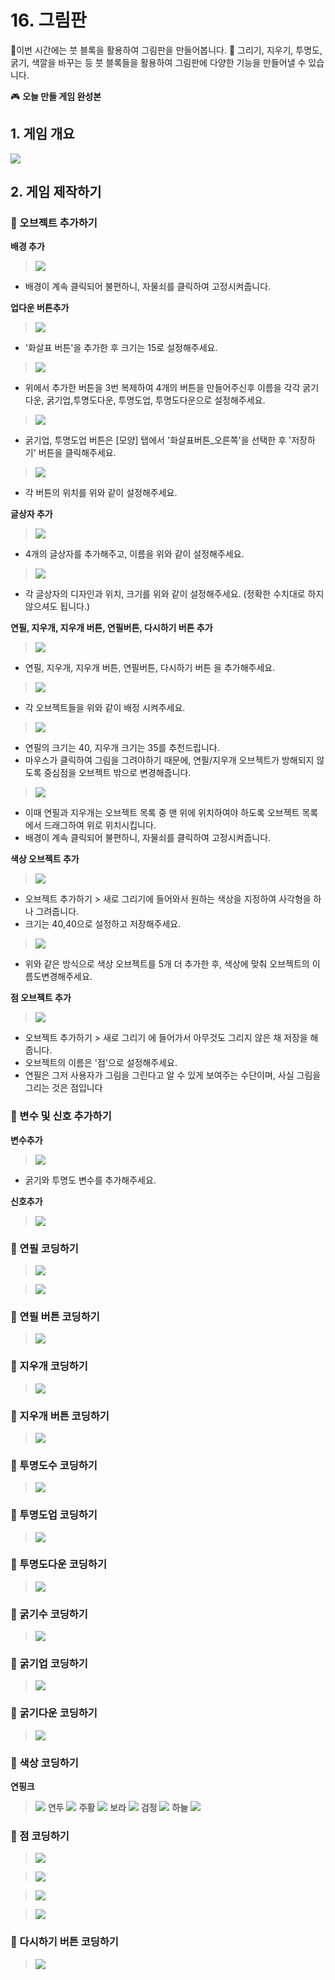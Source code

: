 # 16. 그림판 

 🙂이번 시간에는 붓 블록을 활용하여 그림판을 만들어봅니다. 
🚩 그리기, 지우기, 투명도, 굵기, 색깔을 바꾸는 등 붓 블록들을 활용하여 그림판에 다양한 기능을 만들어낼 수 있습니다. 

🎮  **오늘 만들 게임 완성본**   
[]() 

## 1. 게임 개요
![](img/13_그림판/16_0.png)

## 2. 게임 제작하기

### 🧩 오브젝트 추가하기

**배경 추가**
> ![](img/13_그림판/13_2.png) 
- 배경이 계속 클릭되어 불편하니, 자물쇠를 클릭하여 고정시켜줍니다.

**업다운 버튼추가**
> ![](img/16_그림판/16_1.png) 
- '화살표 버튼'을 추가한 후 크기는 15로 설정해주세요. 
> ![](img/16_그림판/16_2.png) 
- 위에서 추가한 버튼을 3번 복제하여 4개의 버튼을 만들어주신후
  이름을 각각 굵기다운, 굵기업,투명도다운, 투명도업, 투명도다운으로 설정해주세요. 

> ![](img/16_그림판/16_3.png) 

- 굵기업, 투명도업 버튼은 [모양] 탭에서 '화살표버튼_오른쪽'을 선택한 후 '저장하기' 버튼을 클릭해주세요. 

> ![](img/16_그림판/16_4.png) 
- 각 버튼의 위치를 위와 같이 설정해주세요. 


**글상자 추가**
> ![](img/16_그림판/16_5.png) 

- 4개의 글상자를 추가해주고, 이름을 위와 같이 설정해주세요. 

> ![](img/16_그림판/16_6.png) 
- 각 글상자의 디자인과 위치, 크기를 위와 같이 설정해주세요. (정확한 수치대로 하지 않으셔도 됩니다.)

**연필, 지우개, 지우개 버튼, 연필버튼, 다시하기 버튼 추가**
> ![](img/16_그림판/16_7.png)  
- 연필, 지우개, 지우개 버튼, 연필버튼, 다시하기 버튼 을 추가해주세요.
  
> ![](img/16_그림판/16_8.png)  
- 각 오브젝트들을 위와 같이 배정 시켜주세요. 
  
> ![](img/16_그림판/16_9.png)  

- 연필의 크기는 40, 지우개 크기는 35를 추천드립니다. 
- 마우스가 클릭하여 그림을 그려야하기 때문에, 연필/지우개 오브젝트가 방해되지 않도록 중심점을 오브젝트 밖으로 변경해줍니다.
  
> ![](img/16_그림판/16_10.png)
- 이때 연필과 지우개는 오브젝트 목록 중 맨 위에 위치하여야 하도록 오브젝트 목록에서 드래그하여 위로 위치시킵니다.
- 배경이 계속 클릭되어 불편하니, 자물쇠를 클릭하여 고정시켜줍니다.<br>

**색상 오브젝트 추가**
> ![](img/16_그림판/16_11.png)
- 오브젝트 추가하기 > 새로 그리기에 들어와서 원하는 색상을 지정하여 사각형을 하나 그려줍니다. 
- 크기는 40,40으로 설정하고 저장해주세요. 

> ![](img/16_그림판/16_12.png)
- 위와 같은 방식으로 색상 오브젝트를 5개 더 추가한 후, 색상에 맞춰 오브젝트의 이름도변경해주세요. 

**점 오브젝트 추가**
> ![](img/16_그림판/16_13.png)
- 오브젝트 추가하기 > 새로 그리기 에 들어가서 아무것도 그리지 않은 채 저장을 해줍니다. 
- 오브젝트의 이름은 '점'으로 설정해주세요. 
- 연필은 그저 사용자가 그림을 그린다고 알 수 있게 보여주는 수단이며, 사실 그림을 그리는 것은 점입니다

### 🧩 변수 및 신호 추가하기 

**변수추가**
> ![](img/16_그림판/16_14.png)
- 굵기와 투명도 변수를 추가해주세요. 

**신호추가** 
> ![](img/16_그림판/16_15.png)

### 🧩 연필 코딩하기 
> ![](img/16_그림판/16_16.png)

> ![](img/16_그림판/16_17.png)

### 🧩 연필 버튼 코딩하기 
> ![](img/16_그림판/16_18.png)


### 🧩 지우개 코딩하기 
> ![](img/16_그림판/16_20.png)

### 🧩 지우개 버튼 코딩하기 

> ![](img/16_그림판/16_19.png)

### 🧩 투명도수 코딩하기 
> ![](img/16_그림판/16_21.png)


### 🧩 투명도업 코딩하기

> ![](img/16_그림판/16_25.png)

### 🧩 투명도다운 코딩하기
> ![](img/16_그림판/16_26.png)

### 🧩 굵기수 코딩하기 
> ![](img/16_그림판/16_22.png)

### 🧩 굵기업 코딩하기
> ![](img/16_그림판/16_24.png)

### 🧩 굵기다운 코딩하기
> ![](img/16_그림판/16_23.png)

### 🧩 색상 코딩하기

**연핑크**
> ![](img/16_그림판/27.png)
**연두**
> ![](img/16_그림판/28.png)
**주황**
> ![](img/16_그림판/29.png)
**보라**
> ![](img/16_그림판/30.png)
**검정**
> ![](img/16_그림판/31.png)
**하늘**
> ![](img/16_그림판/32.png)

### 🧩 점 코딩하기
> ![](img/16_그림판/33.png)

> ![](img/16_그림판/34.png)

> ![](img/16_그림판/35.png)

> ![](img/16_그림판/36.png)

### 🧩 다시하기 버튼 코딩하기 
> ![](img/16_그림판/37.png)